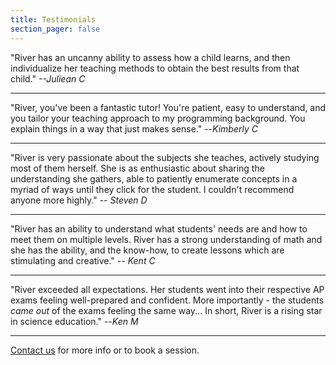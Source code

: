 ```yaml
---
title: Testimonials
section_pager: false
---
```


"River has an uncanny ability to assess how a child learns, and then individualize her teaching methods to obtain the best results from that child." *--Juliean C* 

---

"River, you've been a fantastic tutor! You're patient, easy to understand, and you tailor your teaching approach to my programming background. You explain things in a way that just makes sense." --*Kimberly C*  

--- 

"River is very passionate about the subjects she teaches, actively studying most of them herself. She is as enthusiastic about sharing the understanding she gathers, able to patiently enumerate concepts in a myriad of ways until they click for the student. I couldn't recommend anyone more highly." -- *Steven D* 

---

"River has an ability to understand what students' needs are and how to meet them on multiple levels. River has a strong understanding of math and she has the ability, and the know-how, to create lessons which are stimulating and creative." *-- Kent C*

---

"River exceeded all expectations. Her students went into their respective AP exams feeling well-prepared and confident. More importantly - the students *came out* of the exams feeling the same way... In short, River is a rising star in science education." --*Ken M* 

---

[Contact us](/about#contact.md) for more info or to book a session. 
